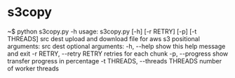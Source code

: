 # s3copy
~$ python s3copy.py -h usage: s3copy.py [-h] [-r RETRY] [-p] [-t THREADS] src dest  upload and download file for aws s3  positional arguments:   src   dest  optional arguments:   -h, --help            show this help message and exit   -r RETRY, --retry RETRY                         retries for each chunk   -p, --progress        show transfer progress in percentage   -t THREADS, --threads THREADS                         number of worker threads
